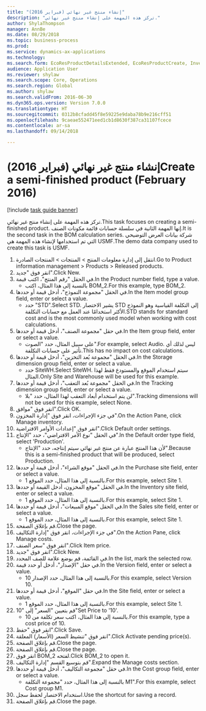 ```yaml
--- 
title: "إنشاء منتج غير نهائي (فبراير 2016)"
description: "تركز هذه المهمة على إنشاء منتج غير نهائي."
author: ShylaThompson
manager: AnnBe
ms.date: 08/29/2018
ms.topic: business-process
ms.prod: 
ms.service: dynamics-ax-applications
ms.technology: 
ms.search.form: EcoResProductDetailsExtended, EcoResProductCreate, InventItemOrderSetup, InventItemPrice
audience: Application User
ms.reviewer: shylaw
ms.search.scope: Core, Operations
ms.search.region: Global
ms.author: shylaw
ms.search.validFrom: 2016-06-30
ms.dyn365.ops.version: Version 7.0.0
ms.translationtype: HT
ms.sourcegitcommit: 0312b8cfadd45f8e59225e9daba78b9e216cff51
ms.openlocfilehash: 9caeae552471eed1cb1d8630f387ca31107fcece
ms.contentlocale: ar-sa
ms.lasthandoff: 09/14/2018

---
```

# <a name="create-a-semi-finished-product-february-2016"></a><span data-ttu-id="c9250-103">إنشاء منتج غير نهائي (فبراير 2016)</span><span class="sxs-lookup"><span data-stu-id="c9250-103">Create a semi-finished product (February 2016)</span></span>

[!include [task guide banner](../../includes/task-guide-banner.md)]

<span data-ttu-id="c9250-104">تركز هذه المهمة على إنشاء منتج غير نهائي.</span><span class="sxs-lookup"><span data-stu-id="c9250-104">This task focuses on creating a semi-finished product.</span></span> <span data-ttu-id="c9250-105">إنها المهمة الثانية في سلسلة حسابات قائمة مكونات الصنف.</span><span class="sxs-lookup"><span data-stu-id="c9250-105">It is the second task in the BOM calculation series.</span></span> <span data-ttu-id="c9250-106">شركة بيانات العرض التوضيحي التي تم استخدامها لإنشاء هذه المهمة هي USMF.‬</span><span class="sxs-lookup"><span data-stu-id="c9250-106">The demo data company used to create this task is USMF.</span></span>

1. <span data-ttu-id="c9250-107">انتقل إلى إدارة معلومات المنتج > المنتجات > المنتجات الصادرة.</span><span class="sxs-lookup"><span data-stu-id="c9250-107">Go to Product information management > Products > Released products.</span></span>
2. <span data-ttu-id="c9250-108">انقر فوق "جديد".</span><span class="sxs-lookup"><span data-stu-id="c9250-108">Click New.</span></span>
3. <span data-ttu-id="c9250-109">في الحقل "رقم المنتج"، اكتب قيمة.</span><span class="sxs-lookup"><span data-stu-id="c9250-109">In the Product number field, type a value.</span></span>
    * <span data-ttu-id="c9250-110">بالنسبة إلى هذا المثال، اكتب BOM_2.</span><span class="sxs-lookup"><span data-stu-id="c9250-110">For this example, type BOM_2.</span></span>  
4. <span data-ttu-id="c9250-111">في الحقل "مجموعة النموذج"، أدخل قيمة أو حددها.</span><span class="sxs-lookup"><span data-stu-id="c9250-111">In the Item model group field, enter or select a value.</span></span>
    * <span data-ttu-id="c9250-112">حدد "STD".</span><span class="sxs-lookup"><span data-stu-id="c9250-112">Select STD.</span></span> <span data-ttu-id="c9250-113">يشير الاختصار STD إلى التكلفة القياسية وهو النموذج الأكثر استخدامًا عند العمل مع حسابات التكلفة.</span><span class="sxs-lookup"><span data-stu-id="c9250-113">STD stands for standard cost and is the most commonly used model when working with cost calculations.</span></span>  
5. <span data-ttu-id="c9250-114">في حقل "مجموعة الصنف"، أدخل قيمة أو حددها.</span><span class="sxs-lookup"><span data-stu-id="c9250-114">In the Item group field, enter or select a value.</span></span>
    * <span data-ttu-id="c9250-115">على سبيل المثال، حدد "الصوت".</span><span class="sxs-lookup"><span data-stu-id="c9250-115">For example, select Audio.</span></span> <span data-ttu-id="c9250-116">ليس لذلك أي تأثير على حسابات التكلفة.</span><span class="sxs-lookup"><span data-stu-id="c9250-116">This has no impact on cost calculations.</span></span>  
6. <span data-ttu-id="c9250-117">في الحقل "مجموعة بُعد التخزين"، أدخل قيمة أو حددها.</span><span class="sxs-lookup"><span data-stu-id="c9250-117">In the Storage dimension group field, enter or select a value.</span></span>
    * <span data-ttu-id="c9250-118">حدد SiteWH.</span><span class="sxs-lookup"><span data-stu-id="c9250-118">Select SiteWH.</span></span> <span data-ttu-id="c9250-119">سيتم استخدام الموقع والمستودع فقط لهذا المثال.</span><span class="sxs-lookup"><span data-stu-id="c9250-119">Only Site and Warehouse will be used for this example.</span></span>  
7. <span data-ttu-id="c9250-120">في الحقل "مجموعة بُعد التعقب"، أدخل قيمة أو حددها.</span><span class="sxs-lookup"><span data-stu-id="c9250-120">In the Tracking dimension group field, enter or select a value.</span></span>
    * <span data-ttu-id="c9250-121">لن يتم استخدام أبعاد التعقب لهذا المثال، حدد "بلا".</span><span class="sxs-lookup"><span data-stu-id="c9250-121">Tracking dimensions will not be used for this example, select None.</span></span>  
8. <span data-ttu-id="c9250-122">انقر فوق "موافق".</span><span class="sxs-lookup"><span data-stu-id="c9250-122">Click OK.</span></span>
9. <span data-ttu-id="c9250-123">في جزء الإجراءات‬، انقر فوق "إدارة المخزون".</span><span class="sxs-lookup"><span data-stu-id="c9250-123">On the Action Pane, click Manage inventory.</span></span>
10. <span data-ttu-id="c9250-124">انقر فوق "إعدادات الأوامر الافتراضية".</span><span class="sxs-lookup"><span data-stu-id="c9250-124">Click Default order settings.</span></span>
11. <span data-ttu-id="c9250-125">في الحقل "نوع الأمر الافتراضي"، حدد "الإنتاج".</span><span class="sxs-lookup"><span data-stu-id="c9250-125">In the Default order type field, select 'Production'.</span></span>
    * <span data-ttu-id="c9250-126">لأن هذا المنتج عبارة عن منتج غير نهائي سيتم إنتاجه، حدد "الإنتاج".</span><span class="sxs-lookup"><span data-stu-id="c9250-126">Because this is a semi-finished product that will be produced, select Production.</span></span>  
12. <span data-ttu-id="c9250-127">في الحقل "موقع الشراء"، أدخل قيمة أو حددها.</span><span class="sxs-lookup"><span data-stu-id="c9250-127">In the Purchase site field, enter or select a value.</span></span>
    * <span data-ttu-id="c9250-128">بالنسبة إلى هذا المثال، حدد الموقع 1.</span><span class="sxs-lookup"><span data-stu-id="c9250-128">For this example, select Site 1.</span></span>  
13. <span data-ttu-id="c9250-129">في الحقل "موقع المخزون، أدخل القيمة أو حددها.</span><span class="sxs-lookup"><span data-stu-id="c9250-129">In the Inventory site field, enter or select a value.</span></span>
    * <span data-ttu-id="c9250-130">بالنسبة إلى هذا المثال، حدد الموقع 1.</span><span class="sxs-lookup"><span data-stu-id="c9250-130">For this example, select Site 1.</span></span>  
14. <span data-ttu-id="c9250-131">في الحقل "موقع المبيعات"، أدخل قيمة أو حددها.</span><span class="sxs-lookup"><span data-stu-id="c9250-131">In the Sales site field, enter or select a value.</span></span>
    * <span data-ttu-id="c9250-132">بالنسبة إلى هذا المثال، حدد الموقع 1.</span><span class="sxs-lookup"><span data-stu-id="c9250-132">For this example, select Site 1.</span></span>  
15. <span data-ttu-id="c9250-133">قم بإغلاق الصفحة.</span><span class="sxs-lookup"><span data-stu-id="c9250-133">Close the page.</span></span>
16. <span data-ttu-id="c9250-134">في جزء الإجراءات، انقر فوق "إدارة التكاليف‬".</span><span class="sxs-lookup"><span data-stu-id="c9250-134">On the Action Pane, click Manage costs.</span></span>
17. <span data-ttu-id="c9250-135">انقر فوق "سعر الصنف".</span><span class="sxs-lookup"><span data-stu-id="c9250-135">Click Item price.</span></span>
18. <span data-ttu-id="c9250-136">انقر فوق "جديد".</span><span class="sxs-lookup"><span data-stu-id="c9250-136">Click New.</span></span>
19. <span data-ttu-id="c9250-137">في القائمة، قم بوضع علامة للصف المحدد.</span><span class="sxs-lookup"><span data-stu-id="c9250-137">In the list, mark the selected row.</span></span>
20. <span data-ttu-id="c9250-138">في حقل "الإصدار"، أدخل أو حدد قيمة.</span><span class="sxs-lookup"><span data-stu-id="c9250-138">In the Version field, enter or select a value.</span></span>
    * <span data-ttu-id="c9250-139">بالنسبة إلى هذا المثال، حدد الإصدار 10.</span><span class="sxs-lookup"><span data-stu-id="c9250-139">For this example, select Version 10.</span></span>  
21. <span data-ttu-id="c9250-140">في حقل "الموقع"، أدخل قيمة أو حددها.</span><span class="sxs-lookup"><span data-stu-id="c9250-140">In the Site field, enter or select a value.</span></span>
    * <span data-ttu-id="c9250-141">بالنسبة إلى هذا المثال، حدد الموقع 1.</span><span class="sxs-lookup"><span data-stu-id="c9250-141">For this example, select Site 1.</span></span>  
22. <span data-ttu-id="c9250-142">قم بتعيين "السعر" إلى "10"</span><span class="sxs-lookup"><span data-stu-id="c9250-142">Set Price to '10'.</span></span>
    * <span data-ttu-id="c9250-143">بالنسبة إلى هذا المثال، اكتب سعر تكلفة من 10.</span><span class="sxs-lookup"><span data-stu-id="c9250-143">For this example, type a cost price of 10.</span></span>  
23. <span data-ttu-id="c9250-144">انقر فوق "حفظ".</span><span class="sxs-lookup"><span data-stu-id="c9250-144">Click Save.</span></span>
24. <span data-ttu-id="c9250-145">انقر فوق "تنشيط السعر (الأسعار) المعلقة".</span><span class="sxs-lookup"><span data-stu-id="c9250-145">Click Activate pending price(s).</span></span>
25. <span data-ttu-id="c9250-146">قم بإغلاق الصفحة.</span><span class="sxs-lookup"><span data-stu-id="c9250-146">Close the page.</span></span>
26. <span data-ttu-id="c9250-147">قم بإغلاق الصفحة.</span><span class="sxs-lookup"><span data-stu-id="c9250-147">Close the page.</span></span>
27. <span data-ttu-id="c9250-148">انقر فوق BOM_2 لفتحه.</span><span class="sxs-lookup"><span data-stu-id="c9250-148">Click BOM_2 to open it.</span></span>
28. <span data-ttu-id="c9250-149">قم بتوسيع القسم "إدارة التكاليف".</span><span class="sxs-lookup"><span data-stu-id="c9250-149">Expand the Manage costs section.</span></span>
29. <span data-ttu-id="c9250-150">في حقل "مجموعة التكاليف‬"، أدخل قيمة أو حددها.</span><span class="sxs-lookup"><span data-stu-id="c9250-150">In the Cost group field, enter or select a value.</span></span>
    * <span data-ttu-id="c9250-151">بالنسبة إلى هذا المثال، حدد "مجموعة التكلفة M1".</span><span class="sxs-lookup"><span data-stu-id="c9250-151">For this example, select Cost group M1.</span></span>  
30. <span data-ttu-id="c9250-152">استخدام الاختصار لحفظ سجل.</span><span class="sxs-lookup"><span data-stu-id="c9250-152">Use the shortcut for saving a record.</span></span>
31. <span data-ttu-id="c9250-153">قم بإغلاق الصفحة.</span><span class="sxs-lookup"><span data-stu-id="c9250-153">Close the page.</span></span>


